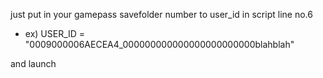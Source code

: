 just put in your gamepass savefolder number to user_id in script line no.6 
* ex) USER_ID = "0009000006AECEA4_000000000000000000000000blahblah" 

and launch
